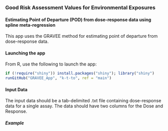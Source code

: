 ### Good Risk Assessment Values for Environmental Exposures
#### Estimating Point of Departure (POD) from dose-response data using spline meta-regression

This app uses the GRAVEE method for estimating point of departure from dose-response data. 

#### Launching the app 

From R, use the following to launch the app: 

```R
if (!require("shiny")) install.packages("shiny"); library("shiny")
runGitHub("GRAVEE_App", "k-t-to", ref = "main")
```

#### Input Data  

The input data should be a tab-delimited .txt file containing dose-response data for a single assay. The data should have two columns for the Dose and Response. 

##### Example  

